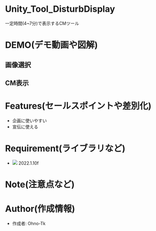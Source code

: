 # Unity_Tool_DisturbDisplay
一定時間(4~7分)で表示するCMツール
 
# DEMO(デモ動画や図解)
## 画像選択


## CM表示

 
# Features(セールスポイントや差別化)
- 企画に使いやすい
- 宣伝に使える
 
# Requirement(ライブラリなど)
- <img src="https://img.shields.io/badge/-Unity-000000.svg?logo=unity&style=plastic"> 2022.1.10f
 
# Note(注意点など)
 
# Author(作成情報)
 
- 作成者: Ohno-Tk
